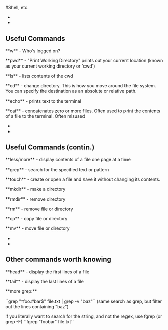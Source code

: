 #Shell, etc.



-
-
## Useful Commands
<p class="fragment fade-up">**w** - Who's logged on?</p>
<p class="fragment fade-up">**pwd** - "Print Working Directory" prints out your current location (known as your current working directory or 'cwd')</p>
<p class="fragment fade-up">**ls** - lists contents of the cwd</p>
<p class="fragment fade-up">**cd** - change directory. This is how you move around the file system. You can specify the destination as an absolute or relative path.</p>
<p class="fragment fade-up">**echo** - prints text to the terminal</p>
<p class="fragment fade-up">**cat** - concatenates zero or more files. Often used to print the contents of a file to the terminal. Often misused</p>


-
-
## Useful Commands (contin.)
<p class="fragment fade-up">**less/more** - display contents of a file one page at a time</p>
<p class="fragment fade-up">**grep** - search for the specified text or pattern</p>
<p class="fragment fade-up">**touch** - create or open a file and save it without changing its contents. </p>
<p class="fragment fade-up">**mkdir** - make a directory</p>
<p class="fragment fade-up">**rmdir** - remove directory</p>
<p class="fragment fade-up">**rm** - remove file or directory</p>
<p class="fragment fade-up">**cp** - copy file or directory</p>
<p class="fragment fade-up">**mv** - move file or directory</p>

-
-
## Other commands worth knowing
<p class="fragment fade-up">**head** - display the first lines of a file</p>
<p class="fragment fade-up">**tail** - display the last lines of a file</p>

<p class="fragment fade-up">**more grep:**</p>
<p class="fragment fade-up">
``grep "^foo.#bar$" file.txt | grep -v "baz"``
(same  search as grep, but filter out the lines containing "baz")
</p>
<p class="fragment fade-up">
if you literally want to search for the string,
and not the regex, use fgrep (or grep -F)
``fgrep "foobar" file.txt``</p>


